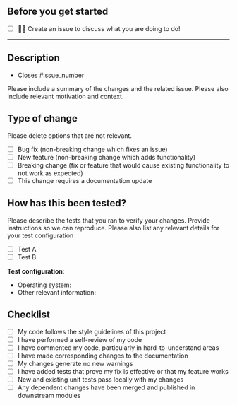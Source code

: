 ## Before you get started
- [ ] 🙋‍♀️ Create an issue to discuss what you are doing to do!

---

## Description
- Closes #issue_number

Please include a summary of the changes and the related issue. Please also include relevant motivation and context. 

## Type of change
Please delete options that are not relevant.

- [ ] Bug fix (non-breaking change which fixes an issue)
- [ ] New feature (non-breaking change which adds functionality)
- [ ] Breaking change (fix or feature that would cause existing functionality to not work as expected)
- [ ] This change requires a documentation update

## How has this been tested?
Please describe the tests that you ran to verify your changes. Provide instructions so we can reproduce. Please also list any relevant details for your test configuration

- [ ] Test A
- [ ] Test B

**Test configuration**:
* Operating system:
* Other relevant information:

## Checklist
- [ ] My code follows the style guidelines of this project
- [ ] I have performed a self-review of my code
- [ ] I have commented my code, particularly in hard-to-understand areas
- [ ] I have made corresponding changes to the documentation
- [ ] My changes generate no new warnings
- [ ] I have added tests that prove my fix is effective or that my feature works
- [ ] New and existing unit tests pass locally with my changes
- [ ] Any dependent changes have been merged and published in downstream modules
